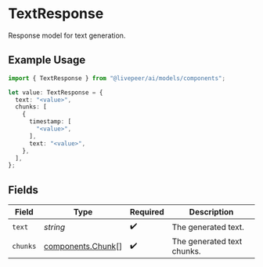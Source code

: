 # TextResponse

Response model for text generation.

## Example Usage

```typescript
import { TextResponse } from "@livepeer/ai/models/components";

let value: TextResponse = {
  text: "<value>",
  chunks: [
    {
      timestamp: [
        "<value>",
      ],
      text: "<value>",
    },
  ],
};
```

## Fields

| Field                                                  | Type                                                   | Required                                               | Description                                            |
| ------------------------------------------------------ | ------------------------------------------------------ | ------------------------------------------------------ | ------------------------------------------------------ |
| `text`                                                 | *string*                                               | :heavy_check_mark:                                     | The generated text.                                    |
| `chunks`                                               | [components.Chunk](../../models/components/chunk.md)[] | :heavy_check_mark:                                     | The generated text chunks.                             |